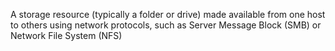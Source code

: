 A storage resource (typically a folder or drive) made available from one host to others using network protocols, such as Server Message Block (SMB) or Network File System (NFS)
